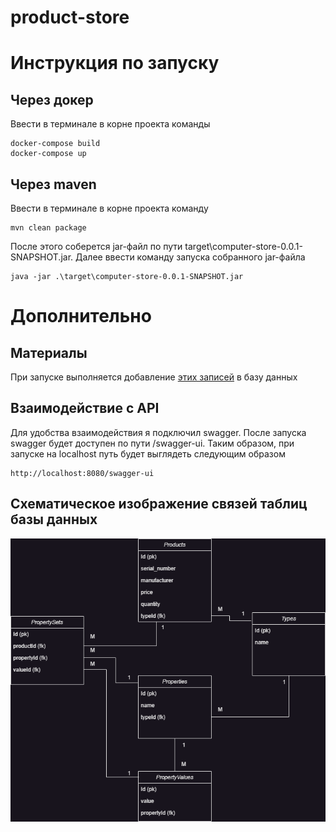 # product-store
# Инструкция по запуску
## Через докер
Ввести в терминале в корне проекта команды
```
docker-compose build
docker-compose up
```
## Через maven
Ввести в терминале в корне проекта команду
```
mvn clean package
```
После этого соберется jar-файл по пути target\computer-store-0.0.1-SNAPSHOT.jar. 
Далее ввести команду запуска собранного jar-файла
```
java -jar .\target\computer-store-0.0.1-SNAPSHOT.jar
```
# Дополнительно
## Материалы
При запуске выполняется добавление [этих записей](https://github.com/Arkirka/product-store/blob/master/src/main/resources/data.sql) в базу данных
## Взаимодействие с API
Для удобства взаимодействия я подключил swagger.
После запуска swagger будет доступен по пути /swagger-ui. Таким образом, при запуске на localhost путь будет выглядеть следующим образом 
```
http://localhost:8080/swagger-ui
```
## Схематическое изображение связей таблиц базы данных
![alt text](https://github.com/Arkirka/product-store/blob/material/images/products.png)
